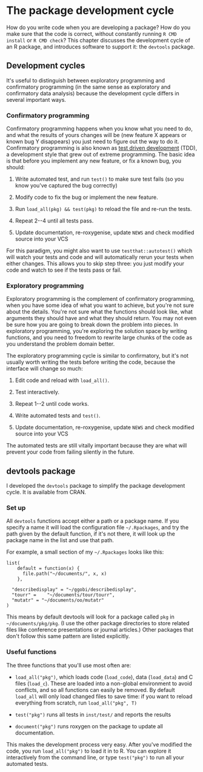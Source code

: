 # The package development cycle

How do you write code when you are developing a package? How do you make sure that the code is correct, without constantly running `R CMD install` or `R CMD check`? This chapter discusses the development cycle of an R package, and introduces software to support it: the `devtools` package.

## Development cycles

It's useful to distinguish between exploratory programming and confirmatory programming (in the same sense as exploratory and confirmatory data analysis) because the development cycle differs in several important ways.

### Confirmatory programming

Confirmatory programming happens when you know what you need to do, and what the results of yours changes will be (new feature X appears or known bug Y disappears) you just need to figure out the way to do it. Confirmatory programming is also known as [test driven development][tdd] (TDD), a development style that grew out of extreme programming. The basic idea is that before you implement any new feature, or fix a known bug, you should:

1. Write automated test, and run `test()` to make sure test fails (so you know
   you've captured the bug correctly)

2. Modify code to fix the bug or implement the new feature.

3. Run `load_all(pkg) && test(pkg)` to reload the file and re-run the tests.

4. Repeat 2--4 until all tests pass.

5. Update documentation, re-roxygenise, update `NEWS` and check modified source into your VCS

For this paradigm, you might also want to use `testthat::autotest()` which will watch your tests and code and will automatically rerun your tests when either changes. This allows you to skip step three: you just modify your code and watch to see if the tests pass or fail.

### Exploratory programming

Exploratory programming is the complement of confirmatory programming, when you have some idea of what you want to achieve, but you're not sure about the details. You're not sure what the functions should look like, what arguments they should have and what they should return. You may not even be sure how you are going to break down the problem into pieces. In exploratory programming, you're exploring the solution space by writing functions, and you need to freedom to rewrite large chunks of the code as you understand the problem domain better.

The exploratory programming cycle is similar to confirmatory, but it's not usually worth writing the tests before writing the code, because the interface will change so much:

1. Edit code and reload with `load_all()`.

2. Test interactively.

3. Repeat 1--2 until code works.

4. Write automated tests and `test()`.

5. Update documentation, re-roxygenise, update `NEWS` and check modified source into your VCS

The automated tests are still vitally important because they are what will prevent your code from failing silently in the future.

## devtools package

I developed the `devtools` package to simplify the package development cycle. It is available from CRAN.

### Set up

All `devtools` functions accept either a path or a package name. If you specify a name it will load the configuration file `~/.Rpackages`, and try the path given by the default function, if it's not there, it will look up the package name in the list and use that path.  

For example, a small section of my `~/.Rpackages` looks like this:

    list(
        default = function(x) {
          file.path("~/documents/", x, x)
        }, 

      "describedisplay" = "~/ggobi/describedisplay",
      "tourr" =    "~/documents/tour/tourr", 
      "mutatr" = "~/documents/oo/mutatr"
    )

This means by default devtools will look for a package called `pkg` in `~/documents/pkg/pkg`. (I use the other package directories to store related files like conference presentations or journal articles.) Other packages that don't follow this same pattern are listed explicitly.

### Useful functions

The three functions that you'll use most often are:

* `load_all("pkg")`, which loads code (`load_code`), data (`load_data`) and C
  files (`load_c`). These are loaded into a non-global environment to avoid
  conflicts, and so all functions can easily be removed. By default `load_all`
  will only load changed files to save time: if you want to reload
  everything from scratch, run `load_all("pkg", T)`

* `test("pkg")` runs all tests in `inst/test/` and reports the results

* `document("pkg")` runs roxygen on the package to update all documentation.

This makes the development process very easy. After you've modified the code, you run `load_all("pkg")` to load it in to R. You can explore it interactively from the command line, or type `test("pkg")` to run all your automated tests.

[devtools-down]:https://github.com/hadley/devtools/tarball/master
[tdd]:http://en.wikipedia.org/wiki/Test-driven_development
